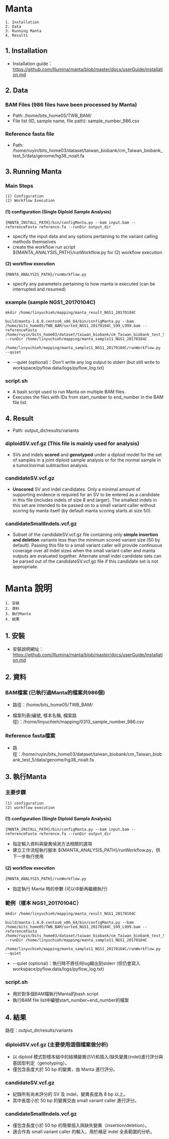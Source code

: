 # Manta
    1. Installation
    2. Data
    3. Running Manta
    4. Results

## 1. Installation
* Installation guide：
https://github.com/Illumina/manta/blob/master/docs/userGuide/installation.md

## 2. Data
### BAM Files (986 files have been processed by Manta)
* Path: /home/bits_home05/TWB_BAM/
* File list (ID, sample name, file path): sample_number_986.csv

### Reference fasta file
* Path: /home/ruyin/bits_home03/dataset/taiwan_biobank/cm_Taiwan_biobank_test_5/data/genome/hg38_noalt.fa

## 3. Running Manta
### Main Steps
    (1) Configuration
    (2) Workflow Execution
#### (1) configuration (Single Diploid Sample Analysis)
    {MANTA_INSTALL_PATH}/bin/configManta.py --bam input.bam --referenceFasta reference.fa --runDir output_dir
* specify the input data and any options pertaining to the variant calling methods themselves
* create the workflow run script ${MANTA_ANALYSIS_PATH}/runWorkflow.py for (2) workflow execution

#### (2) workflow execution
    {MANTA_ANALYSIS_PATH}/runWorkflow.py
* specify any parameters pertaining to how manta is executed (can be interrupted and resumed)


### example (sample NGS1_20170104C)

    mkdir /home/linyuchieh/mapping/manta_result_NGS1_20170104C

    build/manta-1.6.0.centos6_x86_64/bin/configManta.py --bam /home/bits_home05/TWB_BAM/sorted_NGS1_20170104C_S99_L999.bam --referenceFasta /home/ruyin/bits_home03/dataset/taiwan_biobank/cm_Taiwan_biobank_test_5/data/genome/hg38_noalt.fa --runDir /home/linyuchieh/mapping/manta_sample11_NGS1_20170104C

    /home/linyuchieh/mapping/manta_sample11_NGS1_20170104C/runWorkflow.py --quiet

* --quiet (optional)：Don't write any log output to stderr (but still write to workspace/pyflow.data/logs/pyflow_log.txt)

### script.sh
* A bash script used to run Manta on multiple BAM files.
* Executes the files with IDs from start_number to end_number in the BAM file list.

## 4. Result
* Path: output_dir/results/variants
### diploidSV.vcf.gz (This file is mainly used for analysis)
* SVs and indels **scored** and **genotyped** under a diploid model for the set of samples in a joint diploid sample analysis or for the normal sample in a tumor/normal subtraction analysis.
### candidateSV.vcf.gz
* **Unscored** SV and indel candidates. Only a minimal amount of supporting evidence is required for an SV to be entered as a candidate in this file (includes indels of size 8 and larger). The smallest indels in this set are intended to be passed on to a small variant caller without scoring by manta itself (by default manta scoring starts at size 50).
### candidateSmallIndels.vcf.gz
* Subset of the candidateSV.vcf.gz file containing only **simple insertion and deletion** variants less than the minimum scored variant size (50 by default). Passing this file to a small variant caller will provide continuous coverage over all indel sizes when the small variant caller and manta outputs are evaluated together. Alternate small indel candidate sets can be parsed out of the candidateSV.vcf.gz file if this candidate set is not appropriate.





# Manta 說明
    1. 安裝
    2. 資料
    3. 執行Manta
    4. 結果

## 1. 安裝

* 安裝說明網址：
https://github.com/Illumina/manta/blob/master/docs/userGuide/installation.md


## 2. 資料

### BAM檔案 (已執行過Manta的檔案共986個)
* 路徑：/home/bits_home05/TWB_BAM/

* 檔案列表(編號, 樣本名稱, 檔案路徑)：/home/linyuchieh/mapping/0313_sample_number_986.csv

### Reference fasta檔案
* 路徑：/home/ruyin/bits_home03/dataset/taiwan_biobank/cm_Taiwan_biobank_test_5/data/genome/hg38_noalt.fa


## 3. 執行Manta
### 主要步驟
    (1) configuration
    (2) workflow execution

#### (1) configuration (Single Diploid Sample Analysis)
    {MANTA_INSTALL_PATH}/bin/configManta.py --bam input.bam --referenceFasta reference.fa --runDir output_dir
* 指定輸入資料與變異偵測方法相關的選項
* 建立工作流程執行腳本 ${MANTA_ANALYSIS_PATH}/runWorkflow.py，供下一步執行使用

#### (2) workflow execution
    {MANTA_ANALYSIS_PATH}/runWorkflow.py
* 指定執行 Manta 時的參數 (可以中斷再繼續執行)


### 範例（樣本 NGS1_20170104C）

    mkdir /home/linyuchieh/mapping/manta_result_NGS1_20170104C

    build/manta-1.6.0.centos6_x86_64/bin/configManta.py --bam /home/bits_home05/TWB_BAM/sorted_NGS1_20170104C_S99_L999.bam --referenceFasta /home/ruyin/bits_home03/dataset/taiwan_biobank/cm_Taiwan_biobank_test_5/data/genome/hg38_noalt.fa --runDir /home/linyuchieh/mapping/manta_sample11_NGS1_20170104C

    /home/linyuchieh/mapping/manta_sample11_NGS1_20170104C/runWorkflow.py --quiet

* --quiet (optional)：執行時不將任何log輸出到stderr (但仍會寫入 workspace/pyflow.data/logs/pyflow_log.txt)

### script.sh
* 用於對多個BAM檔執行Manta的bash script
* 執行BAM file list中編號start_number~end_number的檔案


## 4. 結果
路徑：output_dir/results/variants
### diploidSV.vcf.gz (主要使用這個檔案做分析)
* 以 diploid 模式對樣本組中的結構變異(SV)和插入/缺失變異(indel)進行評分與基因型判定（genotyping）。
* 僅包含長度大於 50 bp 的變異，由 Manta 進行評分。
### candidateSV.vcf.gz
* 紀錄所有尚未評分的 SV 及 indel，變異長度為 8 bp 以上。
* 其中長度小於 50 bp 的變異交由 small variant caller 進行評分。
### candidateSmallIndels.vcf.gz
* 僅包含長度小於 50 bp 的簡單插入與缺失變異（insertion/deletion）。
* 適合作為 small variant caller 的輸入，用於補足 indel 全長範圍的分析。
